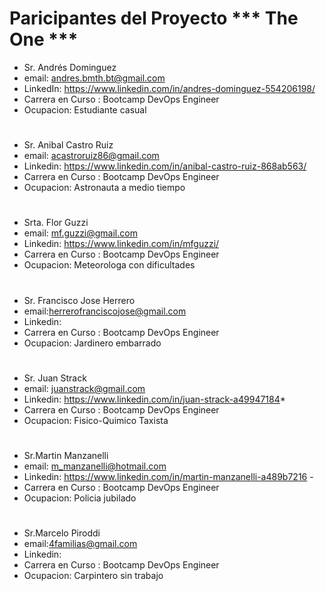 # Paricipantes del Proyecto *** The One ***

*	Sr.   Andrés Dominguez 
*	email: andres.bmth.bt@gmail.com 
*	LinkedIn: https://www.linkedin.com/in/andres-dominguez-554206198/
*	Carrera en Curso : Bootcamp DevOps Engineer
*	Ocupacion: Estudiante casual 

#

*	Sr.  Anibal Castro Ruiz
*	email: acastroruiz86@gmail.com
*	Linkedin: https://www.linkedin.com/in/anibal-castro-ruiz-868ab563/
*	Carrera en Curso : Bootcamp DevOps Engineer
*	Ocupacion: Astronauta a medio tiempo

#

*	Srta.   Flor Guzzi
*	email: mf.guzzi@gmail.com 
*	Linkedin: https://www.linkedin.com/in/mfguzzi/ 
*	Carrera en Curso : Bootcamp DevOps Engineer
*	Ocupacion: Meteorologa con dificultades


#

*	Sr.   Francisco Jose Herrero 
*	email:herrerofranciscojose@gmail.com
*	Linkedin:
*	Carrera en Curso : Bootcamp DevOps Engineer
*	Ocupacion: Jardinero embarrado

#

*	Sr.   Juan Strack
*	email: juanstrack@gmail.com
*	Linkedin: https://www.linkedin.com/in/juan-strack-a49947184*	
*	Carrera en Curso : Bootcamp DevOps Engineer
*	Ocupacion: Fisico-Quimico Taxista

#

*	Sr.Martin Manzanelli
*	email: m_manzanelli@hotmail.com   
*	Linkedin: https://www.linkedin.com/in/martin-manzanelli-a489b7216 - 
*	Carrera en Curso : Bootcamp DevOps Engineer
*	Ocupacion: Policia jubilado

#

*	Sr.Marcelo Piroddi
*	email:4familias@gmail.com
*	Linkedin: 
*	Carrera en Curso : Bootcamp DevOps Engineer
*	Ocupacion: Carpintero sin trabajo

#
#


